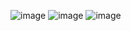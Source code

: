 ![image](https://github.com/heesoo-park/ForCodeKata/assets/80674868/1eb61532-5dc2-47fd-8526-bdb79dacac95)
![image](https://github.com/heesoo-park/ForCodeKata/assets/80674868/7abc821e-f387-4856-afdb-6377078678a2)
![image](https://github.com/heesoo-park/ForCodeKata/assets/80674868/ab3c0a78-8481-4bdd-9fe5-83773099f943)
